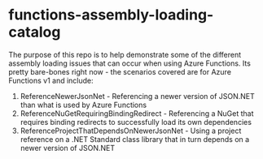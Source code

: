 # functions-assembly-loading-catalog
The purpose of this repo is to help demonstrate some of the different assembly loading issues that can occur when using Azure Functions. Its pretty bare-bones right now - the scenarios covered are for Azure Functions v1 and include:

1. ReferenceNewerJsonNet - Referencing a newer version of JSON.NET than what is used by Azure Functions
2. ReferenceNuGetRequiringBindingRedirect - Referencing a NuGet that requires binding redirects to successfully load its own dependencies
3. ReferenceProjectThatDependsOnNewerJsonNet - Using a project reference on a .NET Standard class library that in turn depends on a newer version of JSON.NET
